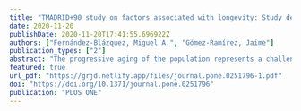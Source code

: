 ```yaml
---
title: "TMADRID+90 study on factors associated with longevity: Study design and preliminary data"
date: 2020-11-20 
publishDate: 2020-11-20T17:41:55.696922Z
authors: ["Fernández-Blázquez, Miguel A.", "Gómez-Ramírez, Jaime"]
publication_types: ["2"]
abstract: "The progressive aging of the population represents a challenge for society. In particular, a strong increase in the number of people over 90 is expected in the next two decades. As this phenomenon will lead to an increase in illness and age-related dependency, the study of long-lived people represents an opportunity to explore which lifestyle factors are associated with healthy aging and which with the emergence of age-related diseases, especially Alzheimer’s type dementia. The project “Factors associated with healthy and pathologically aging in a sample of elderly people over 90 in the city of Madrid” (MADRID+90) brings together a multidisciplinary research team in neurodegenerative diseases that includes experts in epidemiology, neurology, neuropsychology, neuroimaging and computational neuroscience. In the first phase of the project, a stratified random sampling was carried out according to the census of the city of Madrid followed by a survey conducted on 191 people aged 90 and over. This survey gathered information on demographics, clinical data, lifestyles and cognitive status. Here, the main results of that survey are showed. The second phase of the project aims to characterize individual trajectories in the course of either healthy and pathological aging, from a group of 50 subjects over 90 who will undergo a comprehensive clinical examination comprised of neurological and cognitive testing, MRI and EEG. The ultimate goal of the project is to characterize the biophysical and clinical profiles of a population that tends to receive little attention in the literature. A better understanding of the rapidly increasing group of nonagenarians will also help to design new policies that minimize the impact and future social and economic consequences of rapidly aging societies."
featured: true  
url_pdf: "https://grjd.netlify.app/files/journal.pone.0251796-1.pdf"
doi: "https://doi.org/10.1371/journal.pone.0251796"
publication: "PLOS ONE"
---
```


